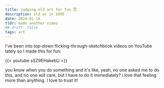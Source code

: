 ```yaml
---
title: judging old art for fun 😈
description: old as in 1995
date: 2024-01-16
tldr: made another video 
## draft: false
tags: art
---
```


I've been into top-down flicking-through-sketchbook videos on YouTube lately so I made this for fun: 

{{< youtube sSZ9EHakebU >}}

you know when you do something and it's like, yeah, no one asked me to do this, and no one will care, but I have to do it immediately? i love that feeling more than anything. I love to trust it! 